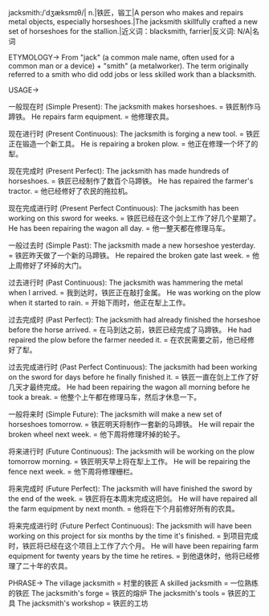 jacksmith:/ˈdʒæksmɪθ/| n.|铁匠，锻工|A person who makes and repairs metal objects, especially horseshoes.|The jacksmith skillfully crafted a new set of horseshoes for the stallion.|近义词：blacksmith, farrier|反义词: N/A|名词

ETYMOLOGY->
From "jack" (a common male name, often used for a common man or a device) + "smith" (a metalworker).  The term originally referred to a smith who did odd jobs or less skilled work than a blacksmith.

USAGE->

一般现在时 (Simple Present):
The jacksmith makes horseshoes. = 铁匠制作马蹄铁。
He repairs farm equipment. = 他修理农具。

现在进行时 (Present Continuous):
The jacksmith is forging a new tool. = 铁匠正在锻造一个新工具。
He is repairing a broken plow. = 他正在修理一个坏了的犁。

现在完成时 (Present Perfect):
The jacksmith has made hundreds of horseshoes. = 铁匠已经制作了数百个马蹄铁。
He has repaired the farmer's tractor. = 他已经修好了农民的拖拉机。

现在完成进行时 (Present Perfect Continuous):
The jacksmith has been working on this sword for weeks. = 铁匠已经在这个剑上工作了好几个星期了。
He has been repairing the wagon all day. = 他一整天都在修理马车。

一般过去时 (Simple Past):
The jacksmith made a new horseshoe yesterday. = 铁匠昨天做了一个新的马蹄铁。
He repaired the broken gate last week. = 他上周修好了坏掉的大门。

过去进行时 (Past Continuous):
The jacksmith was hammering the metal when I arrived. = 我到达时，铁匠正在敲打金属。
He was working on the plow when it started to rain. = 开始下雨时，他正在犁上工作。

过去完成时 (Past Perfect):
The jacksmith had already finished the horseshoe before the horse arrived. = 在马到达之前，铁匠已经完成了马蹄铁。
He had repaired the plow before the farmer needed it. = 在农民需要之前，他已经修好了犁。

过去完成进行时 (Past Perfect Continuous):
The jacksmith had been working on the sword for days before he finally finished it. = 铁匠一直在剑上工作了好几天才最终完成。
He had been repairing the wagon all morning before he took a break. = 他整个上午都在修理马车，然后才休息一下。

一般将来时 (Simple Future):
The jacksmith will make a new set of horseshoes tomorrow. = 铁匠明天将制作一套新的马蹄铁。
He will repair the broken wheel next week. = 他下周将修理坏掉的轮子。

将来进行时 (Future Continuous):
The jacksmith will be working on the plow tomorrow morning. = 铁匠明天早上将在犁上工作。
He will be repairing the fence next week. = 他下周将修理栅栏。

将来完成时 (Future Perfect):
The jacksmith will have finished the sword by the end of the week. = 铁匠将在本周末完成这把剑。
He will have repaired all the farm equipment by next month. = 他将在下个月前修好所有的农具。

将来完成进行时 (Future Perfect Continuous):
The jacksmith will have been working on this project for six months by the time it's finished. = 到项目完成时，铁匠将已经在这个项目上工作了六个月。
He will have been repairing farm equipment for twenty years by the time he retires. = 到他退休时，他将已经修理了二十年的农具。


PHRASE->
The village jacksmith = 村里的铁匠
A skilled jacksmith =  一位熟练的铁匠
The jacksmith's forge = 铁匠的熔炉
The jacksmith's tools = 铁匠的工具
The jacksmith's workshop = 铁匠的工坊
